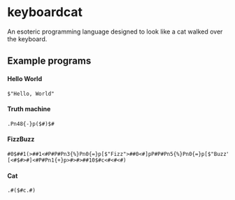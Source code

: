 # keyboardcat
An esoteric programming language designed to look like a cat walked over the keyboard.
## Example programs
#### Hello World
```
$"Hello, World"
```
#### Truth machine
```
.Pn48{-}p($#)$#
```
#### FizzBuzz
```
#0$##1(>##1<#P#P#Pn3{%}Pn0{=}p[$"Fizz">##0<#]pP#P#Pn5{%}Pn0{=}p[$"Buzz">##0<#]p>#[<#$#>#]<#P#Pn1{+}p>#>#>##10$#c<#<#<#)
```
#### Cat
```
.#($#c.#)
```